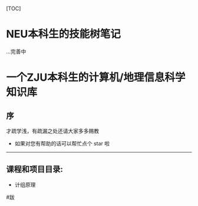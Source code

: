 [TOC]
# NEU本科生的技能树笔记
...完善中

# 一个ZJU本科生的计算机/地理信息科学知识库

## 序
> 

才疏学浅，有疏漏之处还请大家多多赐教


- 如果对您有帮助的话可以帮忙点个 star 啦

-----------------------

## 课程和项目目录:

- 计组原理
    
#跋
